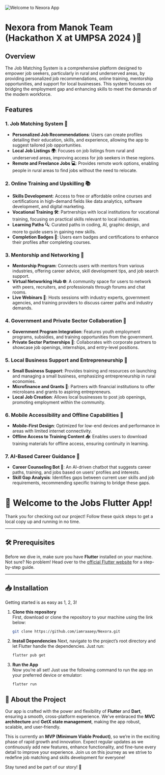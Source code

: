 ![Welcome to Nexora App](https://gist.githubusercontent.com/iamraaaey/193eb125fad6b99b9f474222a4dba764/raw/461ed90aeac989532832e24cd82ef02d111171f0/raynold-kabai.svg)



# Nexora from Manok Team  (Hackathon X at UMPSA 2024 )🚀

## Overview
The Job Matching System is a comprehensive platform designed to empower job seekers, particularly in rural and underserved areas, by providing personalized job recommendations, online training, mentorship opportunities, and support for local businesses. This system focuses on bridging the employment gap and enhancing skills to meet the demands of the modern workforce.

## Features

### 1. Job Matching System 🧩
- **Personalized Job Recommendations**: Users can create profiles detailing their education, skills, and experience, allowing the app to suggest tailored job opportunities.
- **Local Job Listings 🌍**: Focuses on job listings from rural and underserved areas, improving access for job seekers in these regions.
- **Remote and Freelance Jobs 💻**: Provides remote work options, enabling people in rural areas to find jobs without the need to relocate.

### 2. Online Training and Upskilling 📚
- **Skills Development**: Access to free or affordable online courses and certifications in high-demand fields like data analytics, software development, and digital marketing.
- **Vocational Training 🛠️**: Partnerships with local institutions for vocational training, focusing on practical skills relevant to local industries.
- **Learning Paths 🔍**: Curated paths in coding, AI, graphic design, and more to guide users in gaining new skills.
- **Completion Badges 🏅**: Users earn badges and certifications to enhance their profiles after completing courses.

### 3. Mentorship and Networking 🤝
- **Mentorship Program**: Connects users with mentors from various industries, offering career advice, skill development tips, and job search support.
- **Virtual Networking Hub 🌐**: A community space for users to network with peers, recruiters, and professionals through forums and chat rooms.
- **Live Webinars 📅**: Hosts sessions with industry experts, government agencies, and training providers to discuss career paths and industry demands.

### 4. Government and Private Sector Collaboration 🤲
- **Government Program Integration**: Features youth employment programs, subsidies, and training opportunities from the government.
- **Private Sector Partnerships 🏢**: Collaborates with corporate partners to showcase job openings, internships, and entry-level positions.

### 5. Local Business Support and Entrepreneurship 🌱
- **Small Business Support**: Provides training and resources on launching and managing a small business, emphasizing entrepreneurship in rural economies.
- **Microfinance and Grants 💸**: Partners with financial institutions to offer microloans and grants to aspiring entrepreneurs.
- **Local Job Creation**: Allows local businesses to post job openings, promoting employment within the community.

### 6. Mobile Accessibility and Offline Capabilities 📲
- **Mobile-First Design**: Optimized for low-end devices and performance in areas with limited internet connectivity.
- **Offline Access to Training Content 📥**: Enables users to download training materials for offline access, ensuring continuity in learning.

### 7. AI-Based Career Guidance 🧠
- **Career Counseling Bot 🤖**: An AI-driven chatbot that suggests career paths, training, and jobs based on users’ profiles and interests.
- **Skill Gap Analysis**: Identifies gaps between current user skills and job requirements, recommending specific training to bridge these gaps.


# 🚀 Welcome to the Jobs Flutter App!

Thank you for checking out our project! Follow these quick steps to get a local copy up and running in no time.

---

## 🛠 Prerequisites

Before we dive in, make sure you have **Flutter** installed on your machine. Not sure? No problem! Head over to the [official Flutter website](https://flutter.dev) for a step-by-step guide.

---

## 📥 Installation

Getting started is as easy as 1, 2, 3!

1. **Clone this repository**  
   First, download or clone the repository to your machine using the link below:

   ```bash
   git clone https://github.com/iamraaaey/Nexora.git

2. **Install Dependencies**
   Next, navigate to the project’s root directory and let Flutter handle the dependencies. Just run:
   
   ```bash
   flutter pub get

3. **Run the App**  
   Now you’re all set! Just use the following command to run the app on your preferred device or emulator:

   ```bash
   flutter run

## 🌟 About the Project

Our app is crafted with the power and flexibility of **Flutter** and **Dart**, ensuring a smooth, cross-platform experience. We've embraced the **MVC architecture** and **GetX state management**, making the app robust, scalable, and user-friendly.

This is currently an **MVP (Minimum Viable Product)**, so we’re in the exciting phase of rapid growth and innovation. Expect regular updates as we continuously add new features, enhance functionality, and fine-tune every detail to improve your experience. Join us on this journey as we strive to redefine job matching and skills development for everyone!

Stay tuned and be part of our story! 🚀

   



